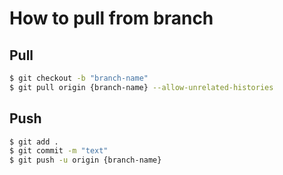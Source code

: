 # How to pull from branch

## Pull
```bash
$ git checkout -b "branch-name"
$ git pull origin {branch-name} --allow-unrelated-histories
```

## Push
```bash
$ git add .
$ git commit -m "text"
$ git push -u origin {branch-name}
```